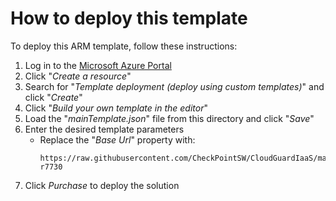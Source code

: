 # How to deploy this template
To deploy this ARM template, follow these instructions:
1. Log in to the [Microsoft Azure Portal](https://portal.azure.com)
2. Click "*Create a resource*"
3. Search for "*Template deployment (deploy using custom templates)*" and click "*Create*"
4. Click "*Build your own template in the editor*"
5. Load the "*mainTemplate.json*" file from this directory and click "*Save*"
6. Enter the desired template parameters
   - Replace the "*Base Url*" property with:
      ```
      https://raw.githubusercontent.com/CheckPointSW/CloudGuardIaaS/master/deprecated/azure/templates/mgmt-r7730
      ```
7. Click *Purchase* to deploy the solution

